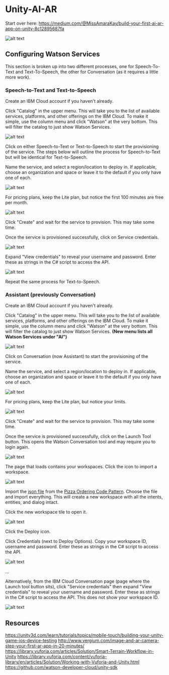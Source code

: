 # Unity-AI-AR

Start over here: https://medium.com/@MissAmaraKay/build-your-first-ai-ar-app-on-unity-8c12895687fa

![alt text][shespizza]

## Configuring Watson Services
This section is broken up into two different processes, one for Speech-To-Text and Text-To-Speech, the other for Conversation (as it requires a little more work).

### Speech-to-Text and Text-to-Speech
Create an IBM Cloud account if you haven't already.

Click "Catalog" in the upper menu. This will take you to the list of available services, platforms, and other offerings on the IBM Cloud. To make it simple, use the column menu and click "Watson" at the very bottom. This will filter the catalog to just show Watson Services.

![alt text][WatsonCatalogOfferings]

Click on either Speech-to-Text or Text-to-Speech to start the provisioning of the service. The steps below will outline the process for Speech-to-Text but will be identical for Text-to-Speech.

Name the service, and select a region/location to deploy in. If applicable, choose an organization and space or leave it to the default if you only have one of each.

![alt text][stt-top]

For pricing plans, keep the Lite plan, but notice the first 100 minutes are free per month.

![alt text][stt-bottom]

Click "Create" and wait for the service to provision. This may take some time.

Once the service is provisioned successfully, click on Service credentials.

![alt text][stt-manage]

Expand "View credentials" to reveal your username and password. Enter these as strings in the C# script to access the API.

![alt text][stt-service-credentials]

Repeat the same process for Text-to-Speech.

### Assistant (previously Conversation)
Create an IBM Cloud account if you haven't already.

Click "Catalog" in the upper menu. This will take you to the list of available services, platforms, and other offerings on the IBM Cloud. To make it simple, use the column menu and click "Watson" at the very bottom. This will filter the catalog to just show Watson Services. **(New menu lists all Watson Services under "AI")**

![alt text][WatsonCatalogOfferings]

Click on Conversation (now Assistant) to start the provisioning of the service.

Name the service, and select a region/location to deploy in. If applicable, choose an organization and space or leave it to the default if you only have one of each.

![alt text][conversation-top]

For pricing plans, keep the Lite plan, but notice your limits.

![alt text][conversation-bottom]

Click "Create" and wait for the service to provision. This may take some time.

Once the service is provisioned successfully, click on the Launch Tool button. This opens the Watson Conversation tool and may require you to login again.

![alt text][conversation-manage]

The page that loads contains your workspaces. Click the icon to import a workspace.

![alt text][workspaces]

Import the [json file](https://github.com/IBM/watson-conversation-slots-intro/blob/master/data/watson-pizzeria.json) from the [Pizza Ordering Code Pattern](https://developer.ibm.com/code/patterns/assemble-a-pizza-ordering-chatbot-dialog/). Choose the file and import everything. This will create a new workspace with all the intents, entities, and dialog intact.

Click the new workspace tile to open it.

![alt text][Workspace-dashboard]

Click the Deploy icon.

Click Credentials (next to Deploy Options). Copy your workspace ID, username and password. Enter these as strings in the C# script to access the API.

![alt text][credentials]

...

Alternatively, from the IBM Cloud Conversation page (page where the Launch tool button sits), click "Service credentials" then expand "View credentials" to reveal your username and password. Enter these as strings in the C# script to access the API. This does not show your workspace ID.

![alt text][conversation-service-credentials]




## Resources
https://unity3d.com/learn/tutorials/topics/mobile-touch/building-your-unity-game-ios-device-testing
http://www.vergium.com/image-and-ar-camera-step-your-first-ar-app-in-20-minutes/
https://library.vuforia.com/articles/Solution/Smart-Terrain-Workflow-in-Unity
https://library.vuforia.com/content/vuforia-library/en/articles/Solution/Working-with-Vuforia-and-Unity.html
https://github.com/watson-developer-cloud/unity-sdk

[WatsonCatalogOfferings]: ./images/WatsonCatalogOfferings.png "alt text"
[stt-top]: ./images/stt-top-provision.png "alt text"
[stt-bottom]: ./images/stt-bottom-provision.png "alt text"
[shespizza]: ./images/shespizza.png "alt text"
[stt-manage]: ./images/stt-manage.png "alt text"
[stt-service-credentials]: ./images/stt-service-credentials.png "alt text"
[conversation-top]: ./images/conversation-top.png "alt text"
[conversation-bottom]: ./images/conversation-bottom.png "alt text"
[conversation-manage]: ./images/conversation-manage.png "alt text"
[conversation-service-credentials]: ./images/conversation-top.png "alt text"
[workspaces]: ./images/workspaces.png "alt text"
[Workspace-dashboard]: ./images/Workspace-dashboard.png "alt text"
[credentials]: ./images/credentials.png "alt text"
